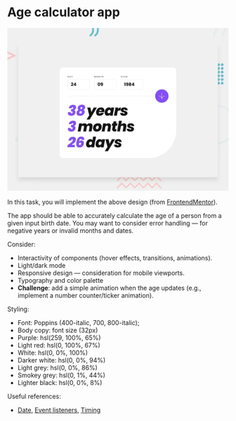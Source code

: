 # Age calculator app

![](../assets/age-calculator-reference.png)

In this task, you will implement the above design
(from [FrontendMentor](https://www.frontendmentor.io/challenges/age-calculator-app-dF9DFFpj-Q)).

The app should be able to accurately calculate the age of a person from a given input birth date.
You may want to consider error handling — for negative years or invalid months and dates.

Consider:

- Interactivity of components (hover effects, transitions, animations).
- Light/dark mode
- Responsive design — consideration for mobile viewports.
- Typography and color palette
- **Challenge**: add a simple animation when the age updates (e.g., implement a number counter/ticker animation).

Styling:

- Font: Poppins (400-italic, 700, 800-italic);
- Body copy: font size (32px)
- Purple: hsl(259, 100%, 65%)
- Light red: hsl(0, 100%, 67%)
- White: hsl(0, 0%, 100%)
- Darker white: hsl(0, 0%, 94%)
- Light grey: hsl(0, 0%, 86%)
- Smokey grey: hsl(0, 1%, 44%)
- Lighter black: hsl(0, 0%, 8%)

Useful references:

- [Date](https://www.w3schools.com/js/js_dates.asp), [Event listeners](https://www.w3schools.com/js/js_htmldom_eventlistener.asp),
  [Timing](https://www.w3schools.com/js/js_timing.asp)
